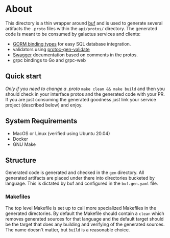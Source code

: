 # About

This directory is a thin wrapper around [buf](https://docs.buf.build/generate/usage) and is used to generate several artifacts the `.proto` files within the `api/protos/` directory. The generated code is meant to be consumed by galactus services and clients:

- [GORM binding types](https://gorm.io/docs/models.html) for easy SQL database integration.
- validators using [protoc-gen-validate](https://github.com/envoyproxy/protoc-gen-validate)
- [Swagger](https://swagger.io/) documentation based on comments in the protos.
- grpc bindings to Go and grpc-web

## Quick start

*Only if you need to change a .proto* `make clean && make build` and then you should check in your interface protos and the generated code with your PR. If you are just consuming the generated goodness just link your service project (described below) and enjoy.

## System Requirements

- MacOS or Linux (verified using Ubuntu 20.04)
- Docker
- GNU Make

## Structure

Generated code is generated and checked in the `gen` directory. All generated artifacts are placed under there into directories bucketed by language. This is dictated by buf and configured in the `buf.gen.yaml` file.

### Makefiles

The top level Makefile is set up to call more specialized Makefiles in the generated directories. By default the Makefile should contain a `clean` which removes generated sources for that language and the default target should be the target that does any building and verifying of the generated sources. The name doesn't matter, but `build` is a reasonable choice.
